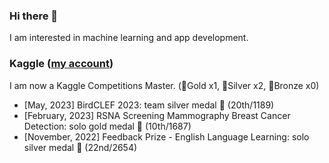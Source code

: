 ### Hi there 👋

I am interested in machine learning and app development.

### Kaggle ([my account](https://www.kaggle.com/moritake04))
I am now a Kaggle Competitions Master. (🥇Gold x1, 🥈Silver x2, 🥉Bronze x0)
- [May, 2023] BirdCLEF 2023: team silver medal 🥈 (20th/1189)
- [February, 2023] RSNA Screening Mammography Breast Cancer Detection: solo gold medal 🥇 (10th/1687)
- [November, 2022] Feedback Prize - English Language Learning: solo silver medal 🥈 (22nd/2654)

<!--
**moritake04/moritake04** is a ✨ _special_ ✨ repository because its `README.md` (this file) appears on your GitHub profile.

Here are some ideas to get you started:

- 🔭 I’m currently working on ...
- 🌱 I’m currently learning ...
- 👯 I’m looking to collaborate on ...
- 🤔 I’m looking for help with ...
- 💬 Ask me about ...
- 📫 How to reach me: ...
- 😄 Pronouns: ...
- ⚡ Fun fact: ...
-->
